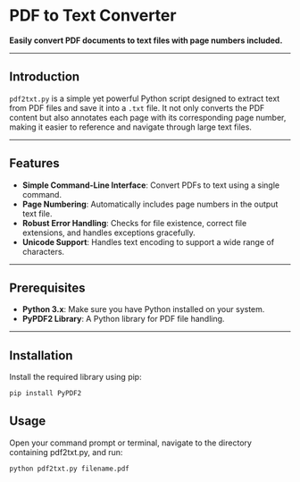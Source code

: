 # PDF to Text Converter

**Easily convert PDF documents to text files with page numbers included.**

---

## Introduction

`pdf2txt.py` is a simple yet powerful Python script designed to extract text from PDF files and save it into a `.txt` file. It not only converts the PDF content but also annotates each page with its corresponding page number, making it easier to reference and navigate through large text files.

---

## Features

- **Simple Command-Line Interface**: Convert PDFs to text using a single command.
- **Page Numbering**: Automatically includes page numbers in the output text file.
- **Robust Error Handling**: Checks for file existence, correct file extensions, and handles exceptions gracefully.
- **Unicode Support**: Handles text encoding to support a wide range of characters.

---

## Prerequisites

- **Python 3.x**: Make sure you have Python installed on your system.
- **PyPDF2 Library**: A Python library for PDF file handling.

---

## Installation

Install the required library using pip:

```bash
pip install PyPDF2
```

## Usage

Open your command prompt or terminal, navigate to the directory containing pdf2txt.py, and run:

```bash
python pdf2txt.py filename.pdf
```

